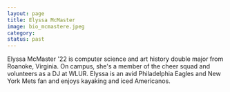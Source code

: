 ```yaml
---
layout: page
title: Elyssa McMaster
image: bio_mcmastere.jpeg
category:
status: past
---
```


Elyssa McMaster '22 is computer science and art history double major from Roanoke, Virginia. On campus, she's a member of the cheer squad and volunteers as a DJ at WLUR. Elyssa is an avid Philadelphia Eagles and New York Mets fan and enjoys kayaking and iced Americanos.
